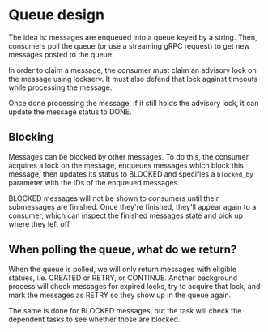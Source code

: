 # Queue design

The idea is: messages are enqueued into a queue keyed by a string.  Then,
consumers poll the queue (or use a streaming gRPC request) to get new messages
posted to the queue.

In order to claim a message, the consumer must claim an advisory lock on the
message using lockserv. It must also defend that lock against timeouts while
processing the message.

Once done processing the message, if it still holds the advisory lock, it can
update the message status to DONE.

## Blocking

Messages can be blocked by other messages. To do this, the consumer acquires a
lock on the message, enqueues messages which block this message, then updates
its status to BLOCKED and specifies a `blocked_by` parameter with the IDs of
the enqueued messages.

BLOCKED messages will not be shown to consumers until their submessages are
finished.  Once they're finished, they'll appear again to a consumer, which can
inspect the finished messages state and pick up where they left off.

## When polling the queue, what do we return?

When the queue is polled, we will only return messages with eligible statues,
i.e. CREATED or RETRY, or CONTINUE. Another background process will check messages for expired
locks, try to acquire that lock, and mark the messages as RETRY so they show up in
the queue again.

The same is done for BLOCKED messages, but the task will check the dependent tasks
to see whether those are blocked.
